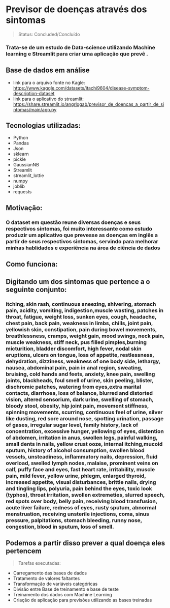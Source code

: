 <h1>Previsor de doenças através dos sintomas</h1>

>Status: Concluded/Concluído 

### Trata-se de um estudo de Data-science utilizando Machine learning e Streamlit para criar uma aplicação que prevê .

## Base de dados em análise
+ link para o arquivo fonte no Kagle: https://www.kaggle.com/datasets/itachi9604/disease-symptom-description-dataset
+ link para o aplicativo do streamlit: https://share.streamlit.io/angrlogab/previsor_de_doencas_a_partir_de_sintomas/main/app.py

## Tecnologias utilizadas:
+ Python
+ Pandas
+ Json
+ sklearn
+ pickle
+ GaussianNB
+ Streamlit
+ streamlit_lottie
+ numpy
+ joblib
+ requests

## Motivação:
### O dataset em questão reune diversas doenças e seus respectivos sintomas, foi muito interessante como estudo produzir um aplicativo que prevesse as doenças em inglês a partir de seus respectivos sintomas, servindo para melhorar minhas hablidades e experiência na área de ciência de dados

## Como funciona:
## Digitando um dos sintomas que pertence a o seguinte conjunto:

### itching, skin rash, continuous sneezing, shivering, stomach pain, acidity, vomiting, indigestion,muscle wasting, patches in throat, fatigue, weight loss, sunken eyes, cough, headache, chest pain, back pain, weakness in limbs, chills, joint pain, yellowish skin, constipation, pain during bowel movements, breathlessness, cramps, weight gain, mood swings, neck pain, muscle weakness, stiff neck, pus filled pimples,burning micturition, bladder discomfort, high fever, nodal skin eruptions, ulcers on tongue, loss of appetite, restlessness, dehydration, dizziness, weakness of one body side, lethargy, nausea, abdominal pain, pain in anal region, sweating, bruising, cold hands and feets, anxiety, knee pain, swelling joints, blackheads, foul smell of urine, skin peeling, blister, dischromic  patches, watering from eyes,extra marital contacts, diarrhoea, loss of balance, blurred and distorted vision, altered sensorium, dark urine, swelling of stomach, bloody stool, obesity, hip joint pain, movement stiffness, spinning movements, scurring, continuous feel of urine, silver like dusting, red sore around nose, spotting  urination, passage of gases, irregular sugar level, family history, lack of concentration, excessive hunger, yellowing of eyes, distention of abdomen, irritation in anus, swollen legs, painful walking, small dents in nails, yellow crust ooze, internal itching,mucoid sputum, history of alcohol consumption, swollen blood vessels, unsteadiness, inflammatory nails, depression, fluid overload, swelled lymph nodes, malaise, prominent veins on calf, puffy face and eyes, fast heart rate, irritability, muscle pain, mild fever, yellow urine, phlegm, enlarged thyroid, increased appetite, visual disturbances, brittle nails, drying and tingling lips, polyuria, pain behind the eyes, toxic look (typhos), throat irritation, swollen extremeties, slurred speech, red spots over body, belly pain, receiving blood transfusion, acute liver failure, redness of eyes, rusty sputum, abnormal menstruation, receiving unsterile injections, coma, sinus pressure, palpitations, stomach bleeding, runny nose, congestion, blood in sputum, loss of smell.

## Podemos a partir disso prever a qual doença eles pertencem

>Tarefas executadas:
+ Carregamento das bases de dados
+ Tratamento de valores faltantes
+ Transformação de variáveis categóricas
+ Divisão entre Base de treinamento e base de teste
+ Treinamento dos dados com Machine Learning
+ Criação de aplicação para previsões utilizando as bases treinadas

